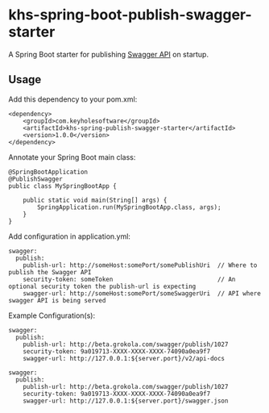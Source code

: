 # khs-spring-boot-publish-swagger-starter
A Spring Boot starter for publishing [Swagger API](http://swagger.io) on startup. 

Usage
------------
Add this dependency to your pom.xml:

	<dependency>
		<groupId>com.keyholesoftware</groupId>
		<artifactId>khs-spring-publish-swagger-starter</artifactId>
		<version>1.0.0</version>
	</dependency>	

Annotate your Spring Boot main class:

	@SpringBootApplication
	@PublishSwagger
	public class MySpringBootApp {

		public static void main(String[] args) {
			SpringApplication.run(MySpringBootApp.class, args);
		}
	}

Add configuration in application.yml:

	swagger:
	  publish:
	    publish-url: http://someHost:somePort/somePublishUri  // Where to publish the Swagger API
	    security-token: someToken                             // An optional security token the publish-url is expecting
	    swagger-url: http://someHost:somePort/someSwaggerUri  // API where swagger API is being served

Example Configuration(s):

	swagger:
	  publish:
	    publish-url: http://beta.grokola.com/swagger/publish/1027
	    security-token: 9a019713-XXXX-XXXX-XXXX-74090a0ea9f7
	    swagger-url: http://127.0.0.1:${server.port}/v2/api-docs
	   
	swagger:
	  publish:
	    publish-url: http://beta.grokola.com/swagger/publish/1027
	    security-token: 9a019713-XXXX-XXXX-XXXX-74090a0ea9f7
	    swagger-url: http://127.0.0.1:${server.port}/swagger.json	   
